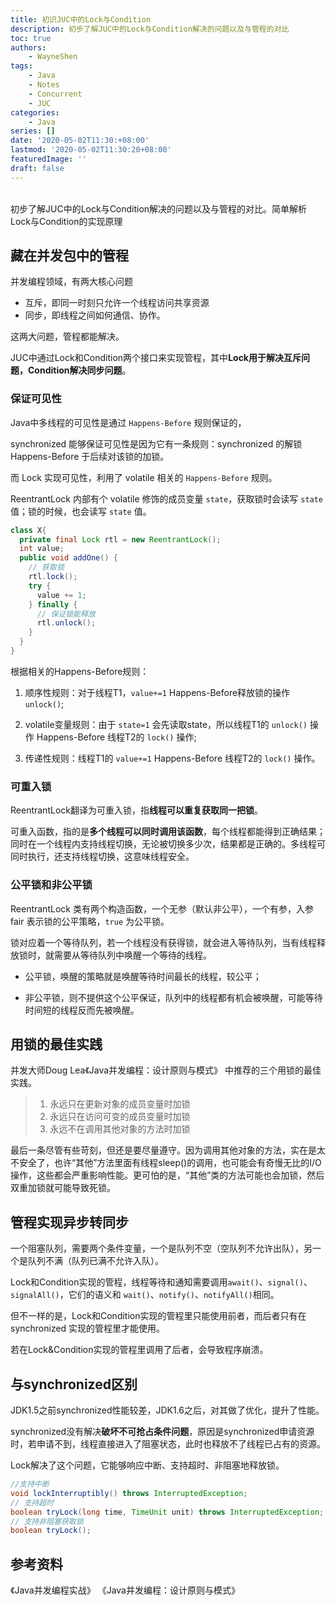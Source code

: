 ```yaml
---
title: 初识JUC中的Lock与Condition
description: 初步了解JUC中的Lock与Condition解决的问题以及与管程的对比
toc: true
authors: 
    - WayneShen
tags: 
    - Java
    - Notes
    - Concurrent
    - JUC
categories: 
    - Java
series: []
date: '2020-05-02T11:30:+08:00'
lastmod: '2020-05-02T11:30:20+08:00'
featuredImage: ''
draft: false
---
```


</br>
初步了解JUC中的Lock与Condition解决的问题以及与管程的对比。简单解析Lock与Condition的实现原理

<!--more-->

## 藏在并发包中的管程

并发编程领域，有两大核心问题

+ 互斥，即同一时刻只允许一个线程访问共享资源
+ 同步，即线程之间如何通信、协作。

这两大问题，管程都能解决。

JUC中通过Lock和Condition两个接口来实现管程，其中**Lock用于解决互斥问题，Condition解决同步问题**。

### 保证可见性

Java中多线程的可见性是通过 `Happens-Before` 规则保证的，

synchronized 能够保证可见性是因为它有一条规则：synchronized 的解锁 Happens-Before 于后续对该锁的加锁。

而 Lock 实现可见性，利用了 volatile 相关的 `Happens-Before` 规则。

ReentrantLock 内部有个 volatile 修饰的成员变量 `state`，获取锁时会读写 `state` 值；锁的时候，也会读写 `state` 值。

```java
class X{
  private final Lock rtl = new ReentrantLock(); 
  int value;
  public void addOne() {
    // 获取锁 
    rtl.lock(); 
    try {
      value += 1; 
    } finally {
      // 保证锁能释放
      rtl.unlock(); 
    }
  } 
}
```

根据相关的Happens-Before规则：

1. 顺序性规则：对于线程T1，`value+=1` Happens-Before释放锁的操作 `unlock()`;

2. volatile变量规则：由于 `state=1` 会先读取state，所以线程T1的 `unlock()` 操作 Happens-Before 线程T2的 `lock()` 操作;

3. 传递性规则：线程T1的 `value+=1` Happens-Before 线程T2的 `lock()` 操作。

### 可重入锁

ReentrantLock翻译为可重入锁，指**线程可以重复获取同一把锁**。

可重入函数，指的是**多个线程可以同时调用该函数**，每个线程都能得到正确结果；同时在一个线程内支持线程切换，无论被切换多少次，结果都是正确的。多线程可同时执行，还支持线程切换，这意味线程安全。

### 公平锁和非公平锁

ReentrantLock 类有两个构造函数，一个无参（默认非公平），一个有参，入参 fair 表示锁的公平策略，`true` 为公平锁。

锁对应着一个等待队列，若一个线程没有获得锁，就会进入等待队列，当有线程释放锁时，就需要从等待队列中唤醒一个等待的线程。

+ 公平锁，唤醒的策略就是唤醒等待时间最长的线程，较公平；

+ 非公平锁，则不提供这个公平保证，队列中的线程都有机会被唤醒，可能等待时间短的线程反而先被唤醒。

## 用锁的最佳实践

并发大师Doug Lea《Java并发编程：设计原则与模式》 中推荐的三个用锁的最佳实践。

> 1. 永远只在更新对象的成员变量时加锁
> 2. 永远只在访问可变的成员变量时加锁
> 3. 永远不在调用其他对象的方法时加锁

最后一条尽管有些苛刻，但还是要尽量遵守。因为调用其他对象的方法，实在是太不安全了，也许“其他”方法里面有线程sleep()的调用，也可能会有奇慢无比的I/O操作，这些都会严重影响性能。更可怕的是，“其他”类的方法可能也会加锁，然后双重加锁就可能导致死锁。

## 管程实现异步转同步

一个阻塞队列，需要两个条件变量，一个是队列不空（空队列不允许出队），另一个是队列不满（队列已满不允许入队）。

Lock和Condition实现的管程，线程等待和通知需要调用`await()`、`signal()`、`signalAll()`，它们的语义和 `wait()`、`notify()`、`notifyAll()`相同。

但不一样的是，Lock和Condition实现的管程里只能使用前者，而后者只有在 synchronized 实现的管程里才能使用。

若在Lock&Condition实现的管程里调用了后者，会导致程序崩溃。

## 与synchronized区别

JDK1.5之前synchronized性能较差，JDK1.6之后，对其做了优化，提升了性能。

synchronized没有解决**破坏不可抢占条件问题**，原因是synchronized申请资源时，若申请不到，线程直接进入了阻塞状态，此时也释放不了线程已占有的资源。

Lock解决了这个问题，它能够响应中断、支持超时、非阻塞地释放锁。

```java
//支持中断
void lockInterruptibly() throws InterruptedException;
// 支持超时
boolean tryLock(long time, TimeUnit unit) throws InterruptedException;
// 支持非阻塞获取锁
boolean tryLock();
```


## 参考资料

《Java并发编程实战》
《Java并发编程：设计原则与模式》